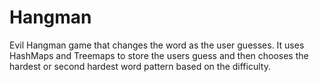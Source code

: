 # Hangman
Evil Hangman game that changes the word as the user guesses. 
It uses HashMaps and Treemaps to store the users guess and then chooses the hardest or second hardest word pattern based on the difficulty.
